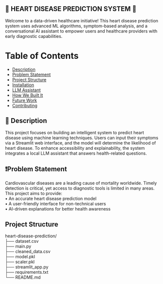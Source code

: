 ## 🚀 HEART DISEASE PREDICTION SYSTEM 🚀
Welcome to a data-driven healthcare initiative!
This heart disease prediction system uses advanced ML algorithms, symptom-based analysis, and a conversational AI assistant to empower users and healthcare providers with early diagnostic capabilities.
# Table of Contents
- [Description](#description)
- [Problem Statement](#problem-statement)
- [Project Structure](#project-structure)
- [Installation](#installation)
- [LLM Assistant](#llm-assistant)
- [How We Built It](#how-we-built-it)
- [Future Work](#future-work)
- [Contributing](#contributing)
## 📝 Description
This project focuses on building an intelligent system to predict heart disease using machine learning techniques. Users can input their symptoms via a Streamlit web interface, and the model will determine the likelihood of heart disease. To enhance accessibility and explainability, the system integrates a local LLM assistant that answers health-related questions.
## ❗Problem Statement
Cardiovascular diseases are a leading cause of mortality worldwide. Timely detection is critical, yet access to diagnostic tools is limited in many areas. This project aims to provide:  
• An accurate heart disease prediction model  
• A user-friendly interface for non-technical users  
• AI-driven explanations for better health awareness  
## Project Structure
heart-disease-prediction/  
├── dataset.csv                  
├── main.py                 
├── cleaned_data.csv        
├── model.pkl               
├── scaler.pkl              
├── streamlit_app.py                
├── requirements.txt       
└── README.md               
